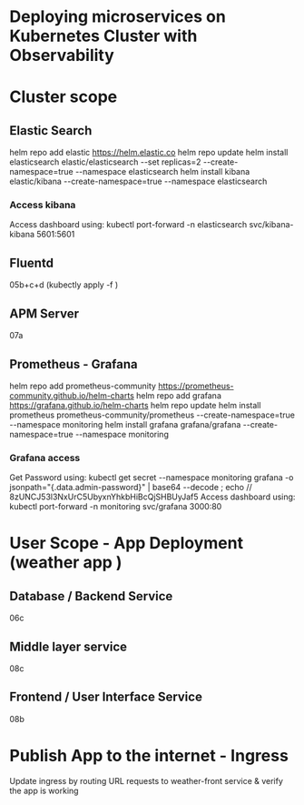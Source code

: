 # Deploying microservices on Kubernetes Cluster with Observability 
# Cluster scope
## Elastic Search
helm repo add elastic https://helm.elastic.co
helm repo update
helm install  elasticsearch elastic/elasticsearch --set replicas=2 --create-namespace=true --namespace elasticsearch
helm install  kibana elastic/kibana --create-namespace=true --namespace elasticsearch
### Access kibana
Access dashboard using: 
kubectl port-forward -n elasticsearch svc/kibana-kibana 5601:5601
## Fluentd
05b+c+d  (kubectly apply -f <file name>)
## APM Server
07a
## Prometheus - Grafana
helm repo add prometheus-community	https://prometheus-community.github.io/helm-charts
helm repo add grafana	https://grafana.github.io/helm-charts
helm repo update
helm install prometheus prometheus-community/prometheus --create-namespace=true --namespace monitoring
helm install grafana grafana/grafana  --create-namespace=true --namespace monitoring
### Grafana access
Get Password using: kubectl get secret --namespace monitoring grafana -o jsonpath="{.data.admin-password}" | base64 --decode ; echo
// 8zUNCJ53l3NxUrC5UbyxnYhkbHiBcQjSHBUyJaf5
Access dashboard using: 
kubectl port-forward -n monitoring svc/grafana 3000:80

# User Scope - App Deployment (weather app )
## Database / Backend Service
06c
## Middle layer service
08c
## Frontend / User Interface Service 
08b

# Publish App to the internet - Ingress 
Update ingress by routing URL requests to weather-front service & verify the app is working